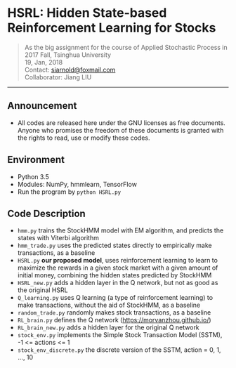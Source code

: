 # HSRL: Hidden State-based Reinforcement Learning for Stocks

> As the big assignment for the course of Applied Stochastic Process in 2017 Fall, Tsinghua University   
> 19, Jan, 2018  
> Contact: siarnold@foxmail.com  
> Collaborator: Jiang LIU  

------

## Announcement

* All codes are released here under the GNU licenses as free documents. Anyone who promises the freedom of these documents is granted with the rights to read, use or modify these codes.

## Environment

* Python 3.5
* Modules: NumPy, hmmlearn, TensorFlow
* Run the program by ```python HSRL.py```

## Code Description

* ```hmm.py``` trains the StockHMM model with EM algorithm, and predicts the states with Viterbi algorithm
* ```hmm_trade.py``` uses the predicted states directly to empirically make transactions, as a baseline
* ```HSRL.py``` **our proposed model**, uses reinforcement learning to learn to maximize the rewards in a given stock market with a given amount of initial money, combining the hidden states predicted by StockHMM
* ```HSRL_new.py``` adds a hidden layer in the Q network, but not as good as the original HSRL
* ```Q_learning.py``` uses Q learning (a type of reinforcement learning) to make transactions, without the aid of StockHMM, as a baseline
* ```random_trade.py``` randomly makes stock transactions, as a baseline
* ```RL_brain.py``` defines the Q network (https://morvanzhou.github.io/)
* ```RL_brain_new.py``` adds a hidden layer for the original Q network 
* ```stock_env.py``` implements the Simple Stock Transaction Model (SSTM), -1 <= actions <= 1
* ```stock_env_discrete.py``` the discrete version of the SSTM, action = 0, 1, ..., 10
